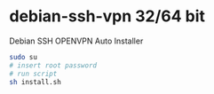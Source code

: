 # debian-ssh-vpn 32/64 bit
Debian SSH OPENVPN Auto Installer

```bash
sudo su
# insert root password
# run script
sh install.sh
```